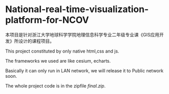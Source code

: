 # National-real-time-visualization-platform-for-NCOV

本项目是针对浙江大学地球科学学院地理信息科学专业二年级专业课《GIS应用开发》所设计的课程项目。

This project constituted by only native html,css and js.  

The frameworks we used are like cesium, echarts.  

Basically it can only run in LAN network, we will release it to Public network soon.

The whole project code is in the zipfile *final.zip*.
